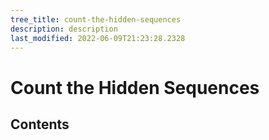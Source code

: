 ```yaml
---
tree_title: count-the-hidden-sequences
description: description
last_modified: 2022-06-09T21:23:28.2328
---
```


# Count the Hidden Sequences

## Contents
